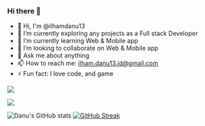 ### Hi there 👋


<!-- **ilhamdanu13/ilhamdanu13** is a ✨ _special_ ✨ repository because its `README.md` (this file) appears on your GitHub profile.

Here are some ideas to get you started: -->
- 👋 Hi, I'm @ilhamdanu13
- 🔭 I’m currently exploring any projects as a Full stack Developer
- 🌱 I’m currently learning Web & Mobile app
- 👯 I’m looking to collaborate on Web & Mobile app
- 💬 Ask me about anything
- 📫 How to reach me: ilham.danu13.id@gmail.com
- ⚡ Fun fact: I love code, and game

<!-- [![Top Langs](https://github-readme-stats.vercel.app/api/top-langs/?username=ilhamdanu13&exclude_repo=movie-recommendation-collaborative-filtering,movie-recommendation-content-based-filtering,movie-recommendation-demographic-filtering,autoencoder,topic-modelling-using-lsa-and-lda,feature-extraction-with-dimensionality-reduction,Breast-Cancer-Classification-with-PCA-using-PyTorch,RNN-with-PyTorch,Multilabel-Panorama-Classification-with-Transfer-Learning-using-PyTorch,Pest-Classification-with-CNN-using-PyTorch,Neural-Network-with-PyTorch,SMS-Spam-Classifier,Document-Similarity-and-Keyword-Extraction,XGBoost-for-Regression,Random-Forest-Classifier,Random-Forest-Regressor,Support-Vector-Classifier,Support-Vector-Regression,Transfer-Learning-with-PyTorch,Multiclass-Classification,ElasticNet,Project-Simple-ETL-with-Pandas,Data-Science-Telco-Data-Cleansing,best-streaming-service,polynomial-regression,Image-Recognition-with-Machine-Learning,ilhamdanu13.github.io)](https://github.com/ilhamdanu13/github-readme-stats)  -->

![](http://github-profile-summary-cards.vercel.app/api/cards/most-commit-language?username=ilhamdanu13&theme=vue)

![](http://github-profile-summary-cards.vercel.app/api/cards/profile-details?username=ilhamdanu13&theme=vue) 

![Danu's GitHub stats](https://github-readme-stats.vercel.app/api?username=ilhamdanu13&show_icons=true&theme=vue) [![GitHub Streak](https://streak-stats.demolab.com/?user=ilhamdanu13&1&theme=vue)](https://git.io/streak-stats)
